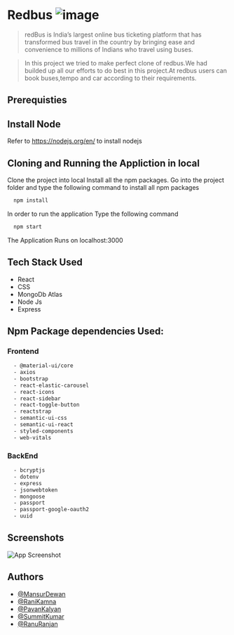 # Redbus   ![image](https://www.redbus.in/i/59538b35953097248522a65b4b79650e.png)


> redBus is India’s largest online bus ticketing platform that has transformed bus travel in the country by bringing ease and convenience to millions of Indians who travel using buses.

> In this project we tried to make perfect clone of redbus.We had builded up all our efforts to do best in this project.At redbus users can book buses,tempo and car according to their requirements.

## Prerequisties
## Install Node
Refer to https://nodejs.org/en/ to install nodejs

## Cloning and Running the Appliction in local

Clone the project into local
Install all the npm packages. Go into the project folder and type the following command to install all npm packages
```bash
  npm install
```
In order to run the application Type the following command
```bash
  npm start
```
The Application Runs on localhost:3000

## Tech Stack Used
- React
- CSS
- MongoDb Atlas
- Node Js
- Express 

## Npm Package dependencies Used:

### Frontend
```bash 
  - @material-ui/core
  - axios
  - bootstrap
  - react-elastic-carousel
  - react-icons
  - react-sidebar
  - react-toggle-button
  - reactstrap
  - semantic-ui-css
  - semantic-ui-react
  - styled-components
  - web-vitals
 ```
 ### BackEnd
```bash 
  - bcryptjs
  - dotenv
  - express
  - jsonwebtoken
  - mongoose
  - passport
  - passport-google-oauth2
  - uuid
 ```
 
 
 ## Screenshots

![App Screenshot](https://via.placeholder.com/468x300?text=App+Screenshot+Here)

## Authors

- [@MansurDewan](https://github.com/mansur3)
- [@RaniKamna](https://github.com/RaniKamna)
- [@PavanKalyan](https://github.com/Pavankalyan477)
- [@SummitKumar](https://github.com/sumit-krk)
- [@RanuRanjan](https://github.com/RanuRanjan)







